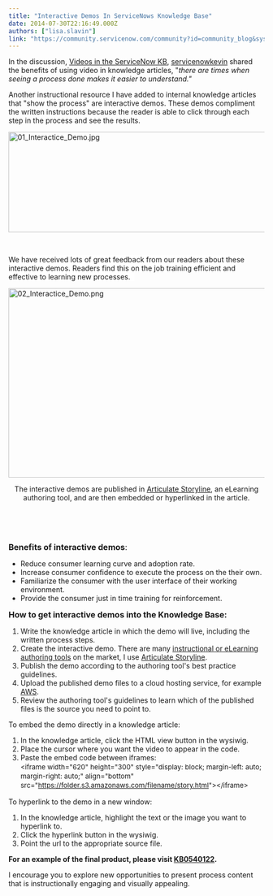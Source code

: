 ```yaml
---
title: "Interactive Demos In ServiceNows Knowledge Base"
date: 2014-07-30T22:16:49.000Z
authors: ["lisa.slavin"]
link: "https://community.servicenow.com/community?id=community_blog&sys_id=035c2aa1dbd0dbc01dcaf3231f961961"
---
```

<p>In the discussion, <a title="" _jive_internal="true" href="/community?id=community_question&sys_id=b960d729dbdcdbc01dcaf3231f9619d0">Videos in the ServiceNow KB</a>, <a title="servicenowkevin" __default_attr="19635" __jive_macro_name="user" class="jive_macro_user jive_macro" data-orig-content="servicenowkevin" href="/community?id=community_user_profile&user=48e0de21db981fc09c9ffb651f96196f">servicenowkevin</a> shared the benefits of using video in knowledge articles, "<em>there are times when seeing a process done makes it easier to understand."</em></p><p></p><p>Another instructional resource I have added to internal knowledge articles that "show the process" are interactive demos. These demos compliment the written instructions because the reader is able to click through each step in the process and see the results. <span style="background: white;"> </span></p><p><img   alt="01_Interactice_Demo.jpg" class="image-0 jive-image" src="9e714442db98d3049c9ffb651f96196c.iix" style="height: 198px; width: 620px;"/></p><p><span style="background: white;"><br/></span></p><p><span style="background: white;">We have received lots of great feedback from our readers about these interactive demos. Readers find this on the job training efficient and effective to learning new processes.   </span></p><p><img   alt="02_Interactice_Demo.png" class="image-1 jive-image" src="bd01637ddb9c9fc0b322f4621f961930.iix" style="height: 373px; width: 620px;"/></p><p style="text-align: center;"><span style="background: white;">The interactive demos are published in <a title="ww.articulate.com/products/storyline-overview.php" href="https://www.articulate.com/products/storyline-overview.php">Articulate Storyline</a>, an eLearning authoring tool, and are then embedded or hyperlinked in the article. </span></p><p style="text-align: center;"><span style="background: white;"><br/></span></p><p><span style="font-size: 12pt;"><strong><br/></strong></span></p><p><span style="font-size: 12pt;"><strong>Benefits of interactive demos</strong></span><span style="font-size: 12pt;">: </span></p><ul style="list-style-type: disc;"><li>Reduce consumer learning curve and adoption rate.</li><li>Increase consumer confidence to execute the process on the their own.</li><li>Familiarize the consumer with the user interface of their working environment.</li><li>Provide the consumer just in time training for reinforcement.</li></ul><p></p><p><span style="font-size: 12pt;"><strong>How to get interactive demos into the Knowledge Base: </strong></span></p><ol style="list-style-type: decimal;"><li>Write the knowledge article in which the demo will live, including the written process steps.</li><li>Create the interactive demo. There are many <a title="lpt.co.uk/directory-of-learning-performance-tools/instructional-tools/" href="http://c4lpt.co.uk/directory-of-learning-performance-tools/instructional-tools/">instructional or eLearning authoring tools</a> on the market, I use <a title="ww.articulate.com/products/storyline-overview.php" href="https://www.articulate.com/products/storyline-overview.php">Articulate Storyline</a>.</li><li>Publish the demo according to the authoring tool's best practice guidelines.</li><li>Upload the published demo files to a cloud hosting service, for example <a title="s.amazon.com/" href="http://aws.amazon.com/">AWS</a>.</li><li>Review the authoring tool's guidelines to learn which of the published files is the source you need to point to.</li></ol><p></p><p>To embed the demo directly in a knowledge article:</p><ol><li>In the knowledge article, click the HTML view button in the wysiwig.</li><li>Place the cursor where you want the video to appear in the code.</li><li>Paste the embed code between iframes:<br/><span style="font-size: 10pt; line-height: 1.5em;"><span>&lt;iframe width="620" height="300" style="display: block; margin-left: auto; margin-right: auto;" align="bottom" src=</span><span><span>"</span><a title="k-external-small" class="jive-link-external-small" href="https://folder.s3.amazonaws.com/filename/story.html" rel="nofollow" target="_blank">https://folder.s3.amazonaws.com/filename/story.html</a><span>"&gt;&lt;/iframe&gt;</span></span></span></li></ol><p></p><p>To hyperlink to the demo in a new window:</p><ol><li>In the knowledge article, highlight the text or the image you want to hyperlink to.</li><li>Click the hyperlink button in the wysiwig.</li><li>Point the url to the appropriate source file.</li></ol><p></p><p><strong>For an example of the final product, please visit <a title="i.service-now.com/kb_view.do?sysparm_article=KB0540122" href="https://hi.service-now.com/kb_view.do?sysparm_article=KB0540122">KB0540122</a>. </strong></p><p></p><p>I encourage you to explore new opportunities to present process content that is instructionally engaging and visually appealing.</p>